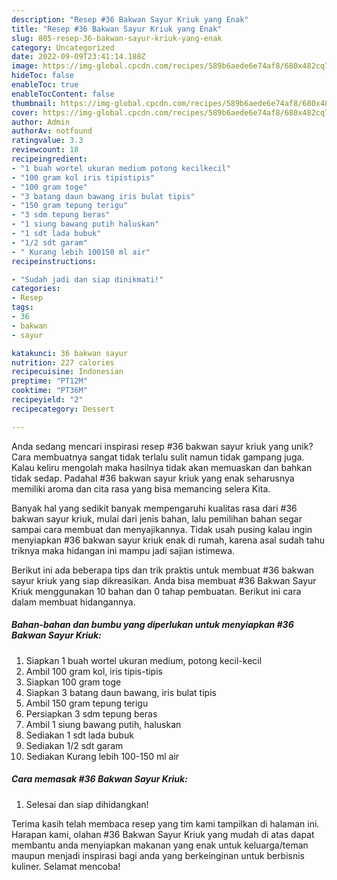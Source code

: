 ```yaml
---
description: "Resep #36 Bakwan Sayur Kriuk yang Enak"
title: "Resep #36 Bakwan Sayur Kriuk yang Enak"
slug: 805-resep-36-bakwan-sayur-kriuk-yang-enak
category: Uncategorized
date: 2022-09-09T23:41:14.188Z
image: https://img-global.cpcdn.com/recipes/589b6aede6e74af8/680x482cq70/36-bakwan-sayur-kriuk-foto-resep-utama.jpg
hideToc: false
enableToc: true
enableTocContent: false
thumbnail: https://img-global.cpcdn.com/recipes/589b6aede6e74af8/680x482cq70/36-bakwan-sayur-kriuk-foto-resep-utama.jpg
cover: https://img-global.cpcdn.com/recipes/589b6aede6e74af8/680x482cq70/36-bakwan-sayur-kriuk-foto-resep-utama.jpg
author: Admin
authorAv: notfound
ratingvalue: 3.3
reviewcount: 18
recipeingredient:
- "1 buah wortel ukuran medium potong kecilkecil"
- "100 gram kol iris tipistipis"
- "100 gram toge"
- "3 batang daun bawang iris bulat tipis"
- "150 gram tepung terigu"
- "3 sdm tepung beras"
- "1 siung bawang putih haluskan"
- "1 sdt lada bubuk"
- "1/2 sdt garam"
- " Kurang lebih 100150 ml air"
recipeinstructions:

- "Sudah jadi dan siap dinikmati!"
categories:
- Resep
tags:
- 36
- bakwan
- sayur

katakunci: 36 bakwan sayur 
nutrition: 227 calories
recipecuisine: Indonesian
preptime: "PT12M"
cooktime: "PT36M"
recipeyield: "2"
recipecategory: Dessert

---
```





Anda sedang mencari inspirasi resep #36 bakwan sayur kriuk yang unik? Cara membuatnya sangat tidak terlalu sulit namun tidak gampang juga. Kalau keliru mengolah maka hasilnya tidak akan memuaskan dan bahkan tidak sedap. Padahal #36 bakwan sayur kriuk yang enak seharusnya memiliki aroma dan cita rasa yang bisa memancing selera Kita.







Banyak hal yang sedikit banyak mempengaruhi kualitas rasa dari #36 bakwan sayur kriuk, mulai dari jenis bahan, lalu pemilihan bahan segar sampai cara membuat dan menyajikannya. Tidak usah pusing kalau ingin menyiapkan #36 bakwan sayur kriuk enak di rumah, karena asal sudah tahu triknya maka hidangan ini mampu jadi sajian istimewa.






Berikut ini ada beberapa tips dan trik praktis untuk membuat #36 bakwan sayur kriuk yang siap dikreasikan. Anda bisa membuat #36 Bakwan Sayur Kriuk menggunakan 10 bahan dan 0 tahap pembuatan. Berikut ini cara dalam membuat hidangannya.

<!--inarticleads1-->

##### Bahan-bahan dan bumbu yang diperlukan untuk menyiapkan #36 Bakwan Sayur Kriuk:

1. Siapkan 1 buah wortel ukuran medium, potong kecil-kecil
1. Ambil 100 gram kol, iris tipis-tipis
1. Siapkan 100 gram toge
1. Siapkan 3 batang daun bawang, iris bulat tipis
1. Ambil 150 gram tepung terigu
1. Persiapkan 3 sdm tepung beras
1. Ambil 1 siung bawang putih, haluskan
1. Sediakan 1 sdt lada bubuk
1. Sediakan 1/2 sdt garam
1. Sediakan  Kurang lebih 100-150 ml air




<!--inarticleads2-->

##### Cara memasak #36 Bakwan Sayur Kriuk:


1. Selesai dan siap dihidangkan!



Terima kasih telah membaca resep yang tim kami tampilkan di halaman ini. Harapan kami, olahan #36 Bakwan Sayur Kriuk yang mudah di atas dapat membantu anda menyiapkan makanan yang enak untuk keluarga/teman maupun menjadi inspirasi bagi anda yang berkeinginan untuk berbisnis kuliner. Selamat mencoba!

